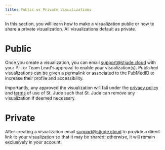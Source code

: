 ```yaml
---
title: Public vs Private Visualizations
---
```

In this section, you will learn how to make a visualization public or how to share a private visualization. All visualizations default as private. 

# Public
Once you create a visualization, you can email [support@stjude.cloud](support@stjude.cloud) with your P.I. or Team Lead's approval to enable your visualization(s). Published visualizations can be given a permalink or associated to the PubMedID to increase their profile and accessibility.

Importantly, any approved the visualization will fall under the [privacy policy](https://www.stjude.cloud/privacy-policy/) and [terms](https://www.stjude.cloud/terms-of-use) of use of St. Jude such that St. Jude can remove any visualization if deemed necessary.

# Private
After creating a visualization email [support@stjude.cloud](support@stjude.cloud) to provide a direct link to your visualization so that it may be shared; otherwise, it will remain exclusively in your account.